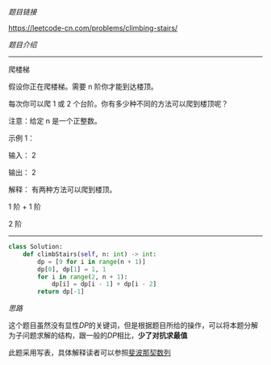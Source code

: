 *题目链接*

https://leetcode-cn.com/problems/climbing-stairs/

*题目介绍*
*******************************
爬楼梯

假设你正在爬楼梯。需要 n 阶你才能到达楼顶。

每次你可以爬 1 或 2 个台阶。你有多少种不同的方法可以爬到楼顶呢？

注意：给定 n 是一个正整数。

示例 1：

输入： 2

输出： 2

解释： 有两种方法可以爬到楼顶。

1 阶 + 1 阶

2 阶

****************

```python
class Solution:
    def climbStairs(self, n: int) -> int:
        dp = [9 for i in range(n + 1)]
        dp[0], dp[1] = 1, 1
        for i in range(2, n + 1):
            dp[i] = dp[i - 1] + dp[i - 2]
        return dp[-1]
```

*思路*

这个题目虽然没有显性*DP*的关键词，但是根据题目所给的操作，可以将本题分解为子问题求解的结构，跟一般的*DP*相比，**少了对抗求最值**

此题采用写表，具体解释读者可以参照[斐波那契数列](fibo.md)
